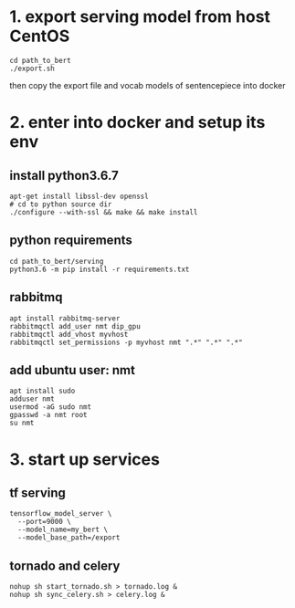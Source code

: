 # 1. export serving model from host CentOS
```
cd path_to_bert
./export.sh
```
then copy the export file and vocab models of sentencepiece into docker

# 2. enter into docker and setup its env
## install python3.6.7
```
apt-get install libssl-dev openssl
# cd to python source dir
./configure --with-ssl && make && make install
```

## python requirements
```
cd path_to_bert/serving
python3.6 -m pip install -r requirements.txt
```

## rabbitmq
```
apt install rabbitmq-server
rabbitmqctl add_user nmt dip_gpu
rabbitmqctl add_vhost myvhost
rabbitmqctl set_permissions -p myvhost nmt ".*" ".*" ".*"
```

## add ubuntu user: nmt
```
apt install sudo
adduser nmt
usermod -aG sudo nmt
gpasswd -a nmt root
su nmt
```

# 3. start up services
## tf serving
```
tensorflow_model_server \
  --port=9000 \
  --model_name=my_bert \
  --model_base_path=/export
```

## tornado and celery
```
nohup sh start_tornado.sh > tornado.log &
nohup sh sync_celery.sh > celery.log &
```
